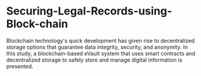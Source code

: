 # Securing-Legal-Records-using-Block-chain
Blockchain technology's quick development has given rise to decentralized storage options that  guarantee data integrity, security, and anonymity. In this study, a blockchain-based eVault system that  uses smart contracts and decentralized storage to safely store and manage digital information is  presented. 

